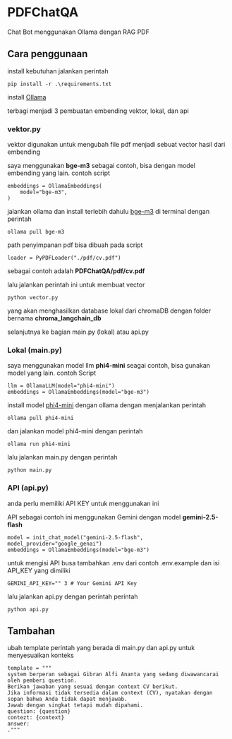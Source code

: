 # PDFChatQA
Chat Bot menggunakan Ollama dengan RAG PDF

## Cara penggunaan
install kebutuhan jalankan perintah
```
pip install -r .\requirements.txt
```

install [Ollama](https://ollama.com/)

terbagi menjadi 3 pembuatan embending vektor, lokal, dan api

### vektor.py
vektor digunakan untuk mengubah file pdf menjadi sebuat vector hasil dari embending

saya menggunakan **bge-m3** sebagai contoh, bisa dengan model embending yang lain. contoh script
```
embeddings = OllamaEmbeddings(
    model="bge-m3",
)
```

jalankan ollama dan install terlebih dahulu [bge-m3](https://ollama.com/library/bge-m3) di terminal dengan perintah
```
ollama pull bge-m3
```

path penyimpanan pdf bisa dibuah pada script
```
loader = PyPDFLoader("./pdf/cv.pdf")
```
sebagai contoh adalah **PDFChatQA/pdf/cv.pdf**

lalu jalankan perintah ini untuk membuat vector

```
python vector.py
```
yang akan menghasilkan database lokal dari chromaDB dengan folder bernama **chroma_langchain_db**


selanjutnya ke bagian main.py (lokal) atau api.py

### Lokal (main.py)
saya menggunakan model llm **phi4-mini** seagai contoh, bisa gunakan model yang lain. contoh Script 
```
llm = OllamaLLM(model="phi4-mini")
embeddings = OllamaEmbeddings(model="bge-m3")
```

install model [phi4-mini](https://ollama.com/library/phi4-mini) dengan ollama dengan menjalankan perintah
```
ollama pull phi4-mini
```

dan jalankan model phi4-mini dengan perintah

```
ollama run phi4-mini
```

lalu jalankan main.py dengan perintah
```
python main.py
```

### API (api.py)
anda perlu memiliki API KEY untuk menggunakan ini

API sebagai contoh ini menggunakan Gemini dengan model **gemini-2.5-flash**
```
model = init_chat_model("gemini-2.5-flash", model_provider="google_genai")
embeddings = OllamaEmbeddings(model="bge-m3")
```

untuk mengisi API busa tambahkan .env dari contoh .env.example dan isi API_KEY yang dimiliki

```
GEMINI_API_KEY="" 3 # Your Gemini API Key

```

lalu jalankan api.py dengan perintah perintah
```
python api.py
```


## Tambahan
ubah template perintah yang berada di main.py dan api.py untuk menyesuaikan konteks
```
template = """
system berperan sebagai Gibran Alfi Ananta yang sedang diwawancarai oleh pemberi question.
Berikan jawaban yang sesuai dengan context CV berikut.
Jika informasi tidak tersedia dalam context (CV), nyatakan dengan sopan bahwa Anda tidak dapat menjawab.
Jawab dengan singkat tetapi mudah dipahami.
question: {question}
contezt: {context}
answer:
."""
```
